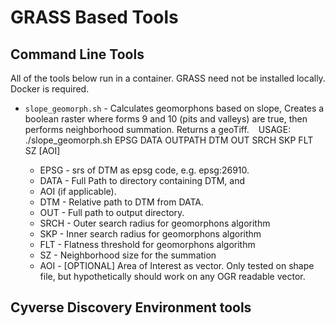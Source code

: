 # GRASS Based Tools

## Command Line Tools
All of the tools below run in a container.  GRASS need not be installed locally.  Docker is required. 

+ `slope_geomorph.sh`  -  Calculates geomorphons based on slope, Creates a boolean raster where forms 9 and 10 (pits and valleys) are true, then performs neighborhood summation.  Returns a geoTiff.  &ensp; USAGE: &ensp;  ./slope_geomorph.sh EPSG DATA OUTPATH DTM OUT SRCH SKP FLT SZ [AOI]

    - EPSG - srs of DTM as epsg code, e.g. epsg:26910.
    - DATA - Full Path to directory containing DTM, and
    - AOI (if applicable).
    - DTM  - Relative path to DTM from DATA.
    - OUT  - Full path to output directory.
    - SRCH - Outer search radius for geomorphons algorithm
    - SKP  - Inner search radius for geomorphons algorithm
    - FLT  - Flatness threshold for geomorphons algorithm
    - SZ   - Neighborhood size for the summation
    - AOI  - [OPTIONAL] Area of Interest as vector. Only tested on shape file, but hypothetically should work on any OGR readable vector.



## Cyverse Discovery Environment tools